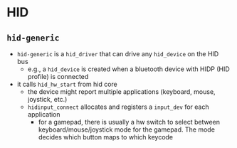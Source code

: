 HID
===

## `hid-generic`

- `hid-generic` is a `hid_driver` that can drive any `hid_device` on the HID
  bus
  - e.g., a `hid_device` is created when a bluetooth device with HIDP (HID
    profile) is connected
- it calls `hid_hw_start` from hid core
  - the device might report multiple applications (keyboard, mouse, joystick,
    etc.)
  - `hidinput_connect` allocates and registers a `input_dev` for each
    application
    - for a gamepad, there is usually a hw switch to select between
      keyboard/mouse/joystick mode for the gamepad.  The mode decides which
      button maps to which keycode
